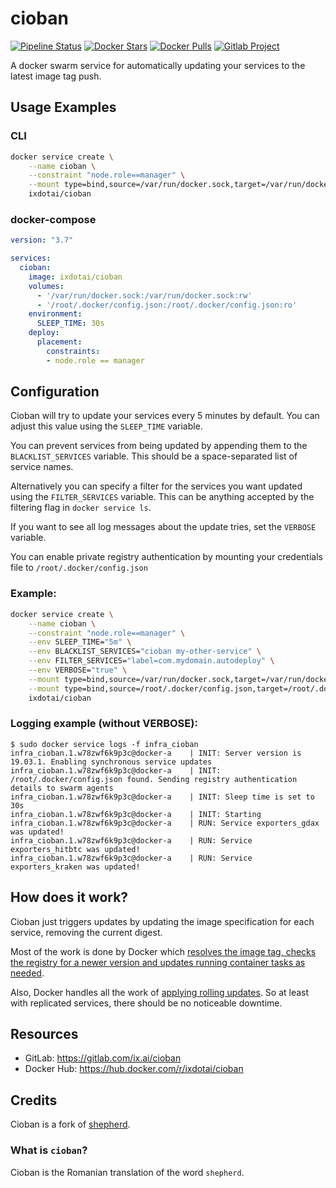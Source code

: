 # cioban

[![Pipeline Status](https://gitlab.com/ix.ai/cioban/badges/master/pipeline.svg)](https://gitlab.com/ix.ai/cioban/)
[![Docker Stars](https://img.shields.io/docker/stars/ixdotai/cioban.svg)](https://hub.docker.com/r/ixdotai/cioban/)
[![Docker Pulls](https://img.shields.io/docker/pulls/ixdotai/cioban.svg)](https://hub.docker.com/r/ixdotai/cioban/)
[![Gitlab Project](https://img.shields.io/badge/GitLab-Project-554488.svg)](https://gitlab.com/ix.ai/cioban/)


A docker swarm service for automatically updating your services to the latest image tag push.

## Usage Examples

### CLI
```sh
docker service create \
    --name cioban \
    --constraint "node.role==manager" \
    --mount type=bind,source=/var/run/docker.sock,target=/var/run/docker.sock,rw \
    ixdotai/cioban
```

### docker-compose
```yml
version: "3.7"

services:
  cioban:
    image: ixdotai/cioban
    volumes:
      - '/var/run/docker.sock:/var/run/docker.sock:rw'
      - '/root/.docker/config.json:/root/.docker/config.json:ro'
    environment:
      SLEEP_TIME: 30s
    deploy:
      placement:
        constraints:
        - node.role == manager
```

## Configuration
Cioban will try to update your services every 5 minutes by default. You can adjust this value using the `SLEEP_TIME` variable.

You can prevent services from being updated by appending them to the `BLACKLIST_SERVICES` variable. This should be a space-separated list of service names.

Alternatively you can specify a filter for the services you want updated using the `FILTER_SERVICES` variable. This can be anything accepted by the filtering flag in `docker service ls`.

If you want to see all log messages about the update tries, set the `VERBOSE` variable.

You can enable private registry authentication by mounting your credentials file to `/root/.docker/config.json`

### Example:
```sh
docker service create \
    --name cioban \
    --constraint "node.role==manager" \
    --env SLEEP_TIME="5m" \
    --env BLACKLIST_SERVICES="cioban my-other-service" \
    --env FILTER_SERVICES="label=com.mydomain.autodeploy" \
    --env VERBOSE="true" \
    --mount type=bind,source=/var/run/docker.sock,target=/var/run/docker.sock,rw \
    --mount type=bind,source=/root/.docker/config.json,target=/root/.docker/config.json,ro \
    ixdotai/cioban
```

### Logging example (without VERBOSE):
```
$ sudo docker service logs -f infra_cioban
infra_cioban.1.w78zwf6k9p3c@docker-a    | INIT: Server version is 19.03.1. Enabling synchronous service updates
infra_cioban.1.w78zwf6k9p3c@docker-a    | INIT: /root/.docker/config.json found. Sending registry authentication details to swarm agents
infra_cioban.1.w78zwf6k9p3c@docker-a    | INIT: Sleep time is set to 30s
infra_cioban.1.w78zwf6k9p3c@docker-a    | INIT: Starting
infra_cioban.1.w78zwf6k9p3c@docker-a    | RUN: Service exporters_gdax was updated!
infra_cioban.1.w78zwf6k9p3c@docker-a    | RUN: Service exporters_hitbtc was updated!
infra_cioban.1.w78zwf6k9p3c@docker-a    | RUN: Service exporters_kraken was updated!
```
## How does it work?
Cioban just triggers updates by updating the image specification for each service, removing the current digest.

Most of the work is done by Docker which [resolves the image tag, checks the registry for a newer version and updates running container tasks as needed](https://docs.docker.com/engine/swarm/services/#update-a-services-image-after-creation).

Also, Docker handles all the work of [applying rolling updates](https://docs.docker.com/engine/swarm/swarm-tutorial/rolling-update/). So at least with replicated services, there should be no noticeable downtime.

## Resources
* GitLab: https://gitlab.com/ix.ai/cioban
* Docker Hub: https://hub.docker.com/r/ixdotai/cioban

## Credits
Cioban is a fork of [shepherd](https://github.com/djmaze/shepherd).

### What is `cioban`?
Cioban is the Romanian translation of the word `shepherd`.
